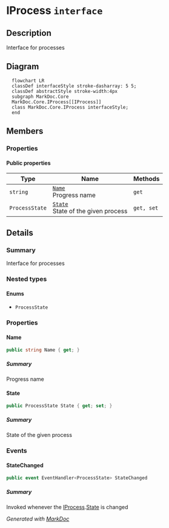 # IProcess `interface`

## Description
Interface for processes

## Diagram
```mermaid
  flowchart LR
  classDef interfaceStyle stroke-dasharray: 5 5;
  classDef abstractStyle stroke-width:4px
  subgraph MarkDoc.Core
  MarkDoc.Core.IProcess[[IProcess]]
  class MarkDoc.Core.IProcess interfaceStyle;
  end
```

## Members
### Properties
#### Public  properties
| Type | Name | Methods |
| --- | --- | --- |
| `string` | [`Name`](#name)<br>Progress name | `get` |
| `ProcessState` | [`State`](#state)<br>State of the given process | `get, set` |

## Details
### Summary
Interface for processes

### Nested types
#### Enums
 - `ProcessState`

### Properties
#### Name
```csharp
public string Name { get; }
```
##### Summary
Progress name

#### State
```csharp
public ProcessState State { get; set; }
```
##### Summary
State of the given process

### Events
#### StateChanged
```csharp
public event EventHandler<ProcessState> StateChanged
```
##### Summary
Invoked whenever the [IProcess](markdoc/core/IProcess.md).[State](#state) is changed

*Generated with* [*MarkDoc*](https://github.com/hailstorm75/MarkDoc.Core)
